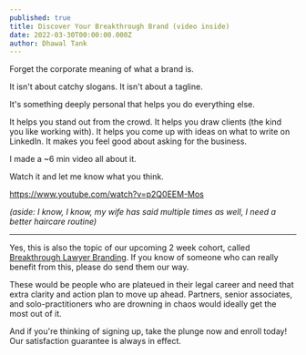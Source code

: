 ```yaml
---
published: true
title: Discover Your Breakthrough Brand (video inside)
date: 2022-03-30T00:00:00.000Z
author: Dhawal Tank
---
```

Forget the corporate meaning of what a brand is.

It isn't about catchy slogans. It isn't about a tagline.

It's something deeply personal that helps you do everything else.

It helps you stand out from the crowd.
It helps you draw clients (the kind you like working with).
It helps you come up with ideas on what to write on LinkedIn.
It makes you feel good about asking for the business.

I made a ~6 min video all about it.

Watch it and let me know what you think.

https://www.youtube.com/watch?v=p2Q0EEM-Mos

_(aside: I know, I know, my wife has said multiple times as well, I need a better haircare routine)_

----

Yes, this is also the topic of our upcoming 2 week cohort, called [Breakthrough Lawyer Branding](https://maven.com/build-your-book/branding/). If you know of someone who can really benefit from this, please do send them our way.

These would be people who are plateued in their legal career and need that extra clarity and action plan to move up ahead. Partners, senior associates, and solo-practitioners who are drowning in chaos would ideally get the most out of it.

And if you're thinking of signing up, take the plunge now and enroll today! Our satisfaction guarantee is always in effect.